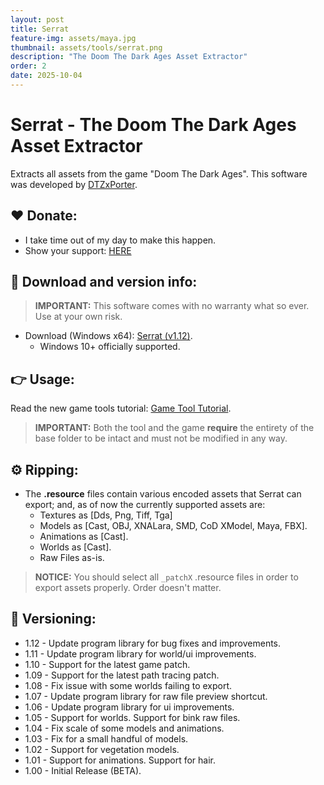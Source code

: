 ```yaml
---
layout: post
title: Serrat
feature-img: assets/maya.jpg
thumbnail: assets/tools/serrat.png
description: "The Doom The Dark Ages Asset Extractor"
order: 2
date: 2025-10-04
---
```


# Serrat - The Doom The Dark Ages Asset Extractor
Extracts all assets from the game "Doom The Dark Ages". This software was developed by [DTZxPorter](https://twitter.com/dtzxporter).

## ❤️ Donate:
- I take time out of my day to make this happen.
- Show your support: [HERE](https://dtzxporter.com/donate)

## 💾 Download and version info:

> **IMPORTANT:** This software comes with no warranty what so ever. Use at your own risk.

- Download (Windows x64): [Serrat (v1.12)](https://mega.nz/file/FMwgURIJ#--1oj524ZLET7wpHEL3rEmqdOdIEHiEJKQH3E3GyxL8).
  - Windows 10+ officially supported.

## 👉 Usage:
Read the new game tools tutorial: [Game Tool Tutorial](https://dtzxporter.com/game-tools-tutorial).

> **IMPORTANT:** Both the tool and the game **require** the entirety of the base folder to be intact and must not be modified in any way.

## ⚙️ Ripping:
- The **.resource** files contain various encoded assets that Serrat can export; and, as of now the currently supported assets are:
  - Textures as [Dds, Png, Tiff, Tga]
  - Models as [Cast, OBJ, XNALara, SMD, CoD XModel, Maya, FBX].
  - Animations as [Cast].
  - Worlds as [Cast].
  - Raw Files as-is.

> **NOTICE:** You should select all `_patchX` .resource files in order to export assets properly. Order doesn't matter.

## 📌 Versioning:
- 1.12 - Update program library for bug fixes and improvements.
- 1.11 - Update program library for world/ui improvements.
- 1.10 - Support for the latest game patch.
- 1.09 - Support for the latest path tracing patch.
- 1.08 - Fix issue with some worlds failing to export.
- 1.07 - Update program library for raw file preview shortcut.
- 1.06 - Update program library for ui improvements.
- 1.05 - Support for worlds. Support for bink raw files.
- 1.04 - Fix scale of some models and animations.
- 1.03 - Fix for a small handful of models.
- 1.02 - Support for vegetation models.
- 1.01 - Support for animations. Support for hair.
- 1.00 - Initial Release (BETA).